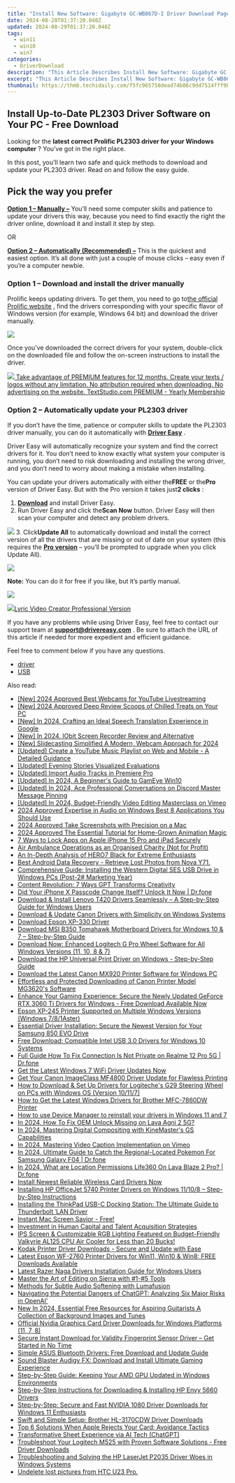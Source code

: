 ```yaml
---
title: "Install New Software: Gigabyte GC-WB867D-I Driver Download Page"
date: 2024-08-28T01:37:20.048Z
updated: 2024-08-29T01:37:20.048Z
tags:
  - win11
  - win10
  - win7
categories:
  - DriverDownload
description: "This Article Describes Install New Software: Gigabyte GC-WB867D-I Driver Download Page"
excerpt: "This Article Describes Install New Software: Gigabyte GC-WB867D-I Driver Download Page"
thumbnail: https://thmb.techidaily.com/f5fc965758dead74b06c9dd7514fff9b2e384059ddee924706920d8dd594b0c4.jpg
---
```


## Install Up-to-Date PL2303 Driver Software on Your PC - Free Download

Looking for the **latest correct Prolific PL2303 driver for your Windows computer** ? You’ve got in the right place.

 In this post, you’ll learn two safe and quick methods to download and update your PL2303 driver. Read on and follow the easy guide.

## Pick the way you prefer

**[Option 1 – Manually –](https://tools.techidaily.com/drivereasy/download/)**  You’ll need some computer skills and patience to update your drivers this way, because you need to find exactly the right the driver online, download it and install it step by step.

OR

**[Option 2 – Automatically (Recommended) –](https://www.drivereasy.com/knowledge/download-update-pl2303-driver-for-your-windows-computer/#o2)**  This is the quickest and easiest option. It’s all done with just a couple of mouse clicks – easy even if you’re a computer newbie.

### Option 1 – Download and install the driver manually

 Prolific keeps updating drivers. To get them, you need to go to[the official Prolific website](http://www.prolific.com.tw/US/) , find the drivers corresponding with your specific flavor of Windows version (for example, Windows 64 bit) and download the driver manually.

![](https://images.drivereasy.com/wp-content/uploads/2018/09/img_5bb088f33d239.jpg)

 Once you’ve downloaded the correct drivers for your system, double-click on the downloaded file and follow the on-screen instructions to install the driver.

<!-- affiliate ads begin -->
<a href="https://secure.textstudio.com/order/checkout.php?PRODS=35633309&QTY=1&AFFILIATE=108875&CART=1"> <img src="https://secure.avangate.com/images/merchant/d6eb8222c9718486bdabce8b897380f7/products/3_premium-icon.png" border="0"> Take advantage of PREMIUM features for 12 months. 
Create your texts / logos without any limitation. 
No attribution required when downloading. 
No advertising on the website. 
 TextStudio.com  PREMIUM - Yearly Membership</a>
<!-- affiliate ads end -->
### Option 2 – Automatically update your PL2303 driver

 If you don’t have the time, patience or computer skills to update the PL2303 driver manually, you can do it automatically with **[Driver Easy](https://tools.techidaily.com/drivereasy/download/)**  .

 Driver Easy will automatically recognize your system and find the correct drivers for it. You don’t need to know exactly what system your computer is running, you don’t need to risk downloading and installing the wrong driver, and you don’t need to worry about making a mistake when installing.

 You can update your drivers automatically with either the**FREE** or the**Pro** version of Driver Easy. But with the Pro version it takes just**2 clicks** :

1. **[Download](https://tools.techidaily.com/drivereasy/download/)**  and install Driver Easy.
2. Run Driver Easy and click the**Scan Now** button. Driver Easy will then scan your computer and detect any problem drivers.  

![](https://images.drivereasy.com/wp-content/uploads/2023/03/Driver-Easy-download-needed.jpg)
3. Click**Update All** to automatically download and install the correct version of all the drivers that are missing or out of date on your system (this requires the **[Pro version](https://tools.techidaily.com/drivereasy/download/)**  – you’ll be prompted to upgrade when you click Update All).  
<!-- affiliate ads begin -->
<a href="https://secure.2checkout.com/order/checkout.php?PRODS=2201613&QTY=1&AFFILIATE=108875&CART=1"><img src="https://www.macdvdripperpro.com/images/devices-3.png" border="0"></a>
<!-- affiliate ads end -->
**Note:** You can do it for free if you like, but it’s partly manual.  

![](https://images.drivereasy.com/wp-content/uploads/2018/09/Prolific-USB-to-Serial-Comm-Port.jpg)  

<!-- affiliate ads begin -->
<a href="https://secure.2checkout.com/order/checkout.php?PRODS=11224199&QTY=1&AFFILIATE=108875&CART=1"><img src="https://secure.avangate.com/images/merchant/e09fdffe648a30658a9657bbed7b2388/products/copy_boxshot_lyricvideo.png" border="0">Lyric Video Creator Professional Version</a>
<!-- affiliate ads end -->
 If you have any problems while using Driver Easy, feel free to contact our support team at **<support@drivereasy.com>** . Be sure to attach the URL of this article if needed for more expedient and efficient guidance.

Feel free to comment below if you have any questions.

* [driver](https://tools.techidaily.com/drivereasy/download/)
* [USB](https://tools.techidaily.com/drivereasy/download/)

<ins class="adsbygoogle"
     style="display:block"
     data-ad-format="autorelaxed"
     data-ad-client="ca-pub-7571918770474297"
     data-ad-slot="1223367746"></ins>



<ins class="adsbygoogle"
     style="display:block"
     data-ad-client="ca-pub-7571918770474297"
     data-ad-slot="8358498916"
     data-ad-format="auto"
     data-full-width-responsive="true"></ins>

<span class="atpl-alsoreadstyle">Also read:</span>
<div><ul>
<li><a href="https://facebook-record-videos.techidaily.com/new-2024-approved-best-webcams-for-youtube-livestreaming/"><u>[New] 2024 Approved  Best Webcams for YouTube Livestreaming</u></a></li>
<li><a href="https://remote-screen-capture.techidaily.com/new-2024-approved-deep-review-scoops-of-chilled-treats-on-your-pc/"><u>[New] 2024 Approved  Deep Review  Scoops of Chilled Treats on Your PC</u></a></li>
<li><a href="https://on-screen-recording.techidaily.com/new-in-2024-crafting-an-ideal-speech-translation-experience-in-google/"><u>[New] In 2024, Crafting an Ideal Speech Translation Experience in Google</u></a></li>
<li><a href="https://video-screen-grab.techidaily.com/new-in-2024-iobit-screen-recorder-review-and-alternative/"><u>[New] In 2024, IObit Screen Recorder Review and Alternative</u></a></li>
<li><a href="https://screen-activity-recording.techidaily.com/new-slidecasting-simplified-a-modern-webcam-approach-for-2024/"><u>[New] Slidecasting Simplified  A Modern, Webcam Approach for 2024</u></a></li>
<li><a href="https://youtube-tips.techidaily.com/ed-create-a-youtube-music-playlist-on-web-and-mobile-a-detailed-guidance/"><u>[Updated] Create a YouTube Music Playlist on Web and Mobile - A Detailed Guidance</u></a></li>
<li><a href="https://vp-tips.techidaily.com/updated-evening-stories-visualized-evaluations/"><u>[Updated] Evening Stories Visualized  Evaluations</u></a></li>
<li><a href="https://some-knowledge.techidaily.com/updated-import-audio-tracks-in-premiere-pro/"><u>[Updated] Import Audio Tracks in Premiere Pro</u></a></li>
<li><a href="https://screen-recording.techidaily.com/updated-in-2024-a-beginners-guide-to-gameye-win10/"><u>[Updated] In 2024, A Beginner's Guide to GamEye Win10</u></a></li>
<li><a href="https://discord-videos.techidaily.com/updated-in-2024-ace-professional-conversations-on-discord-master-message-pinning/"><u>[Updated] In 2024, Ace Professional Conversations on Discord  Master Message Pinning</u></a></li>
<li><a href="https://vimeo-videos.techidaily.com/updated-in-2024-budget-friendly-video-editing-masterclass-on-vimeo/"><u>[Updated] In 2024, Budget-Friendly Video Editing Masterclass on Vimeo</u></a></li>
<li><a href="https://some-knowledge.techidaily.com/2024-approved-expertise-in-audio-on-windows-best-8-applications-you-should-use/"><u>2024 Approved  Expertise in Audio on Windows  Best 8 Applications You Should Use</u></a></li>
<li><a href="https://video-screen-grab.techidaily.com/2024-approved-take-screenshots-with-precision-on-a-mac/"><u>2024 Approved  Take Screenshots with Precision on a Mac</u></a></li>
<li><a href="https://youtube-help.techidaily.com/2024-approved-the-essential-tutorial-for-home-grown-animation-magic/"><u>2024 Approved  The Essential Tutorial for Home-Grown Animation Magic</u></a></li>
<li><a href="https://ios-unlock.techidaily.com/7-ways-to-lock-apps-on-apple-iphone-15-pro-and-ipad-securely-by-drfone-ios/"><u>7 Ways to Lock Apps on Apple iPhone 15 Pro and iPad Securely</u></a></li>
<li><a href="https://win-dash.techidaily.com/air-ambulance-operations-as-an-organised-charity-not-for-profit/"><u>Air Ambulance Operations as an Organised Charity (Not for Profit)</u></a></li>
<li><a href="https://buynow-reviews.techidaily.com/an-in-depth-analysis-of-hero7-black-for-extreme-enthusiasts/"><u>An In-Depth Analysis of HERO7 Black for Extreme Enthusiasts</u></a></li>
<li><a href="https://phone-solutions.techidaily.com/best-android-data-recovery-retrieve-lost-photos-from-nova-y71-by-fonelab-android-recover-photos/"><u>Best Android Data Recovery - Retrieve Lost Photos from Nova Y71.</u></a></li>
<li><a href="https://win-dash.techidaily.com/comprehensive-guide-installing-the-western-digital-ses-usb-drive-in-windows-pcs-post-2-marketing-year/"><u>Comprehensive Guide: Installing the Western Digital SES USB Drive in Windows PCs (Post-2# Marketing Year)</u></a></li>
<li><a href="https://tech-savvy.techidaily.com/content-revolution-7-ways-gpt-transforms-creativity/"><u>Content Revolution: 7 Ways GPT Transforms Creativity</u></a></li>
<li><a href="https://iphone-unlock.techidaily.com/did-your-iphone-x-passcode-change-itself-unlock-it-now-drfone-by-drfone-ios/"><u>Did Your iPhone X Passcode Change Itself? Unlock It Now | Dr.fone</u></a></li>
<li><a href="https://win-dash.techidaily.com/download-and-install-lenovo-t420-drivers-seamlessly-a-step-by-step-guide-for-windows-users/"><u>Download & Install Lenovo T420 Drivers Seamlessly – A Step-by-Step Guide for Windows Users</u></a></li>
<li><a href="https://win-dash.techidaily.com/1722952933240-download-and-update-canon-drivers-with-simplicity-on-windows-systems/"><u>Download & Update Canon Drivers with Simplicity on Windows Systems</u></a></li>
<li><a href="https://win-dash.techidaily.com/download-epson-xp-330-driver/"><u>Download Epson XP-330 Driver</u></a></li>
<li><a href="https://win-dash.techidaily.com/download-msi-b350-tomahawk-motherboard-drivers-for-windows-10-and-7-step-by-step-guide/"><u>Download MSI B350 Tomahawk Motherboard Drivers for Windows 10 & 7 – Step-by-Step Guide</u></a></li>
<li><a href="https://win-dash.techidaily.com/download-now-enhanced-logitech-g-pro-wheel-software-for-all-windows-versions-11-10-8-and-7/"><u>Download Now: Enhanced Logitech G Pro Wheel Software for All Windows Versions (11, 10, 8 & 7)</u></a></li>
<li><a href="https://win-dash.techidaily.com/download-the-hp-universal-print-driver-on-windows-step-by-step-guide/"><u>Download the HP Universal Print Driver on Windows - Step-by-Step Guide</u></a></li>
<li><a href="https://win-dash.techidaily.com/download-the-latest-canon-mx920-printer-software-for-windows-pc/"><u>Download the Latest Canon MX920 Printer Software for Windows PC</u></a></li>
<li><a href="https://win-dash.techidaily.com/effortless-and-protected-downloading-of-canon-printer-model-mg3620s-software/"><u>Effortless and Protected Downloading of Canon Printer Model MG3620's Software</u></a></li>
<li><a href="https://win-dash.techidaily.com/enhance-your-gaming-experience-secure-the-newly-updated-geforce-rtx-3060-ti-drivers-for-windows-free-download-available-now/"><u>Enhance Your Gaming Experience: Secure the Newly Updated GeForce RTX 3060 Ti Drivers for Windows - Free Download Available Now</u></a></li>
<li><a href="https://win-dash.techidaily.com/epson-xp-245-printer-supported-on-multiple-windows-versions-windows-781aster/"><u>Epson XP-245 Printer Supported on Multiple Windows Versions (Windows 7/8/1Aster)</u></a></li>
<li><a href="https://win-dash.techidaily.com/essential-driver-installation-secure-the-newest-version-for-your-samsung-850-evo-drive/"><u>Essential Driver Installation: Secure the Newest Version for Your Samsung 850 EVO Drive</u></a></li>
<li><a href="https://win-dash.techidaily.com/free-download-compatible-intel-usb-30-drivers-for-windows-10-systems/"><u>Free Download: Compatible Intel USB 3.0 Drivers for Windows 10 Systems</u></a></li>
<li><a href="https://howto.techidaily.com/full-guide-how-to-fix-connection-is-not-private-on-realme-12-pro-5g-drfone-by-drfone-fix-android-problems-fix-android-problems/"><u>Full Guide How To Fix Connection Is Not Private on Realme 12 Pro 5G | Dr.fone</u></a></li>
<li><a href="https://win-dash.techidaily.com/get-the-latest-windows-7-wifi-driver-updates-now/"><u>Get the Latest Windows 7 WiFi Driver Updates Now</u></a></li>
<li><a href="https://win-dash.techidaily.com/get-your-canon-imageclass-mf4800-driver-update-for-flawless-printing/"><u>Get Your Canon ImageClass MF4800 Driver Update for Flawless Printing</u></a></li>
<li><a href="https://win-dash.techidaily.com/how-to-download-and-set-up-drivers-for-logiteches-g29-steering-wheel-on-pcs-with-windows-os-version-10117/"><u>How to Download & Set Up Drivers for Logiteche's G29 Steering Wheel on PCs with Windows OS (Version 10/11/7)</u></a></li>
<li><a href="https://win-dash.techidaily.com/how-to-get-the-latest-windows-drivers-for-brother-mfc-7860dw-printer/"><u>How to Get the Latest Windows Drivers for Brother MFC-7860DW Printer</u></a></li>
<li><a href="https://review-topics.techidaily.com/how-to-use-device-manager-to-reinstall-your-drivers-in-windows-11-and-7-by-drivereasy-guide/"><u>How to use Device Manager to reinstall your drivers in Windows 11 and 7</u></a></li>
<li><a href="https://android-unlock.techidaily.com/in-2024-how-to-fix-oem-unlock-missing-on-lava-agni-2-5g-by-drfone-android/"><u>In 2024, How To Fix OEM Unlock Missing on Lava Agni 2 5G?</u></a></li>
<li><a href="https://extra-skills.techidaily.com/in-2024-mastering-digital-compositing-with-kinemasters-gs-capabilities/"><u>In 2024, Mastering Digital Compositing with KineMaster's GS Capabilities</u></a></li>
<li><a href="https://vimeo-videos.techidaily.com/in-2024-mastering-video-caption-implementation-on-vimeo/"><u>In 2024, Mastering Video Caption Implementation on Vimeo</u></a></li>
<li><a href="https://android-pokemon-go.techidaily.com/in-2024-ultimate-guide-to-catch-the-regional-located-pokemon-for-samsung-galaxy-f04-drfone-by-drfone-virtual-android/"><u>In 2024, Ultimate Guide to Catch the Regional-Located Pokemon For Samsung Galaxy F04 | Dr.fone</u></a></li>
<li><a href="https://phone-solutions.techidaily.com/in-2024-what-are-location-permissions-life360-on-lava-blaze-2-pro-drfone-by-drfone-virtual-android/"><u>In 2024, What are Location Permissions Life360 On Lava Blaze 2 Pro? | Dr.fone</u></a></li>
<li><a href="https://win-dash.techidaily.com/install-newest-reliable-wireless-card-drivers-now/"><u>Install Newest Reliable Wireless Card Drivers Now</u></a></li>
<li><a href="https://win-dash.techidaily.com/installing-hp-officejet-5740-printer-drivers-on-windows-11108-step-by-step-instructions/"><u>Installing HP OfficeJet 5740 Printer Drivers on Windows 11/10/8 – Step-by-Step Instructions</u></a></li>
<li><a href="https://win-dash.techidaily.com/installing-the-thinkpad-usb-c-docking-station-the-ultimate-guide-to-thunderbolt-lan-driver/"><u>Installing the ThinkPad USB-C Docking Station: The Ultimate Guide to Thunderbolt ˈLAN Driver</u></a></li>
<li><a href="https://video-screen-grab.techidaily.com/1715701254625-instant-mac-screen-savior-free/"><u>Instant Mac Screen Savior - Free!</u></a></li>
<li><a href="https://win-dash.techidaily.com/1722962362449-investment-in-human-capital-and-talent-acquisition-strategies/"><u>Investment in Human Capital and Talent Acquisition Strategies</u></a></li>
<li><a href="https://hardware-tips.techidaily.com/1723175723043-ips-screen-and-customizable-rgb-lighting-featured-on-budget-friendly-valkyrie-al125-cpu-air-cooler-for-less-than-20-bucks/"><u>IPS Screen & Customizable RGB Lighting Featured on Budget-Friendly Valkyrie AL125 CPU Air Cooler for Less than 20 Bucks!</u></a></li>
<li><a href="https://win-dash.techidaily.com/kodak-printer-driver-downloads-secure-and-update-with-ease/"><u>Kodak Printer Driver Downloads - Secure and Update with Ease</u></a></li>
<li><a href="https://win-dash.techidaily.com/latest-epson-wf-2760-printer-drivers-for-win11-win10-and-win8-free-downloads-available/"><u>Latest Epson WF-2760 Printer Drivers for Win11, Win10 & Win8: FREE Downloads Available</u></a></li>
<li><a href="https://win-dash.techidaily.com/latest-razer-naga-drivers-installation-guide-for-windows-users/"><u>Latest Razer Naga Drivers Installation Guide for Windows Users</u></a></li>
<li><a href="https://extra-lessons.techidaily.com/master-the-art-of-editing-on-sierra-with-1-5-tools/"><u>Master the Art of Editing on Sierra with #1-#5 Tools</u></a></li>
<li><a href="https://extra-resources.techidaily.com/methods-for-subtle-audio-softening-with-lumafusion/"><u>Methods for Subtle Audio Softening with Lumafusion</u></a></li>
<li><a href="https://tech-revival.techidaily.com/navigating-the-potential-dangers-of-chatgpt-analyzing-six-major-risks-in-openai/"><u>Navigating the Potential Dangers of ChatGPT: Analyzing Six Major Risks in OpenAI'</u></a></li>
<li><a href="https://audio-shaping.techidaily.com/new-in-2024-essential-free-resources-for-aspiring-guitarists-a-collection-of-background-images-and-tunes/"><u>New In 2024, Essential Free Resources for Aspiring Guitarists A Collection of Background Images and Tunes</u></a></li>
<li><a href="https://win-dash.techidaily.com/official-nvidia-graphics-card-driver-downloads-for-windows-platforms-11-7-8/"><u>Official Nvidia Graphics Card Driver Downloads for Windows Platforms (11, 7, 8)</u></a></li>
<li><a href="https://win-dash.techidaily.com/secure-instant-download-for-validity-fingerprint-sensor-driver-get-started-in-no-time/"><u>Secure Instant Download for Validity Fingerprint Sensor Driver – Get Started in No Time</u></a></li>
<li><a href="https://win-dash.techidaily.com/simple-asus-bluetooth-drivers-free-download-and-update-guide/"><u>Simple ASUS Bluetooth Drivers: Free Download and Update Guide</u></a></li>
<li><a href="https://win-dash.techidaily.com/sound-blaster-audigy-fx-download-and-install-ultimate-gaming-experience/"><u>Sound Blaster Audigy FX: Download and Install Ultimate Gaming Experience</u></a></li>
<li><a href="https://win-dash.techidaily.com/step-by-step-guide-keeping-your-amd-gpu-updated-in-windows-environments/"><u>Step-by-Step Guide: Keeping Your AMD GPU Updated in Windows Environments</u></a></li>
<li><a href="https://win-dash.techidaily.com/step-by-step-instructions-for-downloading-and-installing-hp-envy-5660-drivers/"><u>Step-by-Step Instructions for Downloading & Installing HP Envy 5660 Drivers</u></a></li>
<li><a href="https://win-dash.techidaily.com/step-by-step-secure-and-fast-nvidia-1080-driver-downloads-for-windows-11-enthusiasts/"><u>Step-by-Step: Secure and Fast NVIDIA 1080 Driver Downloads for Windows 11 Enthusiasts</u></a></li>
<li><a href="https://win-dash.techidaily.com/swift-and-simple-setup-brother-hl-3170cdw-driver-downloads/"><u>Swift and Simple Setup: Brother HL-3170CDW Driver Downloads</u></a></li>
<li><a href="https://fox-that.techidaily.com/top-6-solutions-when-apple-rejects-your-card-avoidance-tactics/"><u>Top 6 Solutions When Apple Rejects Your Card: Avoidance Tactics</u></a></li>
<li><a href="https://tech-haven.techidaily.com/transformative-sheet-experience-via-ai-tech-chatgpt/"><u>Transformative Sheet Experience via AI Tech (ChatGPT)</u></a></li>
<li><a href="https://win-dash.techidaily.com/troubleshoot-your-logitech-m525-with-proven-software-solutions-free-driver-downloads/"><u>Troubleshoot Your Logitech M525 with Proven Software Solutions - Free Driver Downloads</u></a></li>
<li><a href="https://win-dash.techidaily.com/troubleshooting-and-solving-the-hp-laserjet-p2035-driver-woes-in-windows-systems/"><u>Troubleshooting and Solving the HP LaserJet P2035 Driver Woes in Windows Systems</u></a></li>
<li><a href="https://techidaily.com/undelete-lost-pictures-from-htc-u23-pro-by-fonelab-android-recover-pictures/"><u>Undelete lost pictures from HTC U23 Pro.</u></a></li>
</ul></div>
